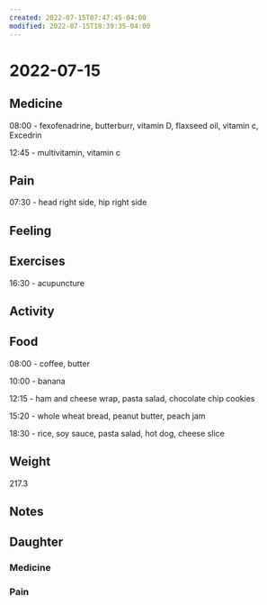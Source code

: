 ```yaml
---
created: 2022-07-15T07:47:45-04:00
modified: 2022-07-15T18:39:35-04:00
---
```


# 2022-07-15

## Medicine

08:00 - fexofenadrine, butterburr, vitamin D, flaxseed oil, vitamin c, Excedrin 

12:45 - multivitamin, vitamin c 


## Pain

07:30 - head right side, hip right side


## Feeling


## Exercises

16:30 - acupuncture 


## Activity


## Food

08:00 - coffee, butter 

10:00 - banana

12:15 - ham and cheese wrap, pasta salad, chocolate chip cookies 

15:20 - whole wheat bread, peanut butter, peach jam

18:30 - rice, soy sauce, pasta salad, hot dog, cheese slice


## Weight

217.3


## Notes


## Daughter


### Medicine


### Pain
